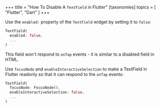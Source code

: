 +++
title = "How To Disable A `TextField` in Flutter"
[taxonomies]
topics = [ "Flutter", "Dart" ]
+++

Use the `enabled:` property of the `TextField` widget by setting it to `false`:

```dart
TextField(
  enabled: false,
  ...
)
```

This field won't respond to `onTap` events - it is similar to a disabled field in HTML.

Use `focusNode` and `enableInteractiveSelection` to make a TextField in Flutter
readonly so that it can respond to the `onTap` events:

```dart
TextField(
  focusNode: FocusNode(),
  enableInteractiveSelection: false,
  ...
)
```

